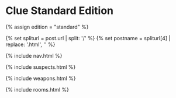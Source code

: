 # Clue Standard Edition

{% assign edition = "standard" %}

{% set spliturl = post.url | split: '/' %}
{% set postname = spliturl[4] | replace: '.html', '' %}

{% include nav.html %}

{% include suspects.html %}

{% include weapons.html %}

{% include rooms.html %}
